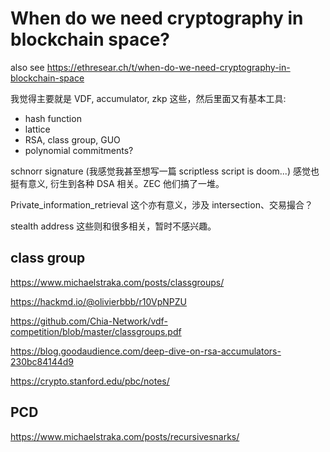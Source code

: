 # When do we need cryptography in blockchain space?

also see https://ethresear.ch/t/when-do-we-need-cryptography-in-blockchain-space

我觉得主要就是 VDF, accumulator, zkp 这些，然后里面又有基本工具:

+ hash function
+ lattice
+ RSA, class group, GUO
+ polynomial commitments?

schnorr signature (我感觉我甚至想写一篇 scriptless script is doom...) 感觉也挺有意义, 衍生到各种 DSA 相关。ZEC 他们搞了一堆。

Private_information_retrieval 这个亦有意义，涉及 intersection、交易撮合？

stealth address 这些则和很多相关，暂时不感兴趣。


## class group
https://www.michaelstraka.com/posts/classgroups/

https://hackmd.io/@olivierbbb/r10VpNPZU

https://github.com/Chia-Network/vdf-competition/blob/master/classgroups.pdf

https://blog.goodaudience.com/deep-dive-on-rsa-accumulators-230bc84144d9

https://crypto.stanford.edu/pbc/notes/

## PCD
https://www.michaelstraka.com/posts/recursivesnarks/